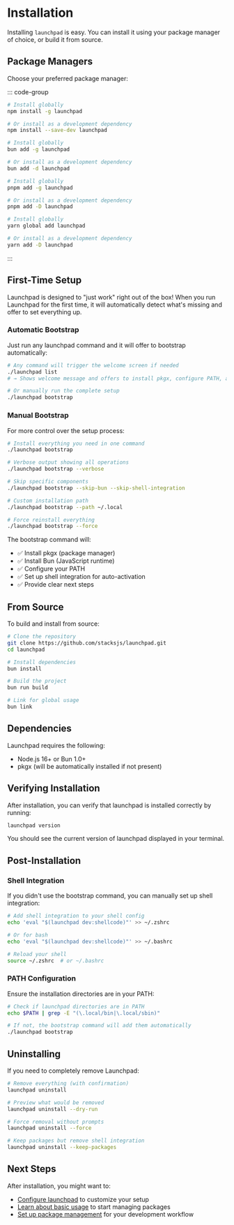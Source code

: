 # Installation

Installing `launchpad` is easy. You can install it using your package manager of choice, or build it from source.

## Package Managers

Choose your preferred package manager:

::: code-group

```sh [npm]
# Install globally
npm install -g launchpad

# Or install as a development dependency
npm install --save-dev launchpad
```

```sh [bun]
# Install globally
bun add -g launchpad

# Or install as a development dependency
bun add -d launchpad
```

```sh [pnpm]
# Install globally
pnpm add -g launchpad

# Or install as a development dependency
pnpm add -D launchpad
```

```sh [yarn]
# Install globally
yarn global add launchpad

# Or install as a development dependency
yarn add -D launchpad
```

:::

## First-Time Setup

Launchpad is designed to "just work" right out of the box! When you run Launchpad for the first time, it will automatically detect what's missing and offer to set everything up.

### Automatic Bootstrap

Just run any launchpad command and it will offer to bootstrap automatically:

```sh
# Any command will trigger the welcome screen if needed
./launchpad list
# → Shows welcome message and offers to install pkgx, configure PATH, and set up shell integration

# Or manually run the complete setup
./launchpad bootstrap
```

### Manual Bootstrap

For more control over the setup process:

```sh
# Install everything you need in one command
./launchpad bootstrap

# Verbose output showing all operations
./launchpad bootstrap --verbose

# Skip specific components
./launchpad bootstrap --skip-bun --skip-shell-integration

# Custom installation path
./launchpad bootstrap --path ~/.local

# Force reinstall everything
./launchpad bootstrap --force
```

The bootstrap command will:
- ✅ Install pkgx (package manager)
- ✅ Install Bun (JavaScript runtime)
- ✅ Configure your PATH
- ✅ Set up shell integration for auto-activation
- ✅ Provide clear next steps

## From Source

To build and install from source:

```sh
# Clone the repository
git clone https://github.com/stacksjs/launchpad.git
cd launchpad

# Install dependencies
bun install

# Build the project
bun run build

# Link for global usage
bun link
```

## Dependencies

Launchpad requires the following:

- Node.js 16+ or Bun 1.0+
- pkgx (will be automatically installed if not present)

## Verifying Installation

After installation, you can verify that launchpad is installed correctly by running:

```sh
launchpad version
```

You should see the current version of launchpad displayed in your terminal.

## Post-Installation

### Shell Integration

If you didn't use the bootstrap command, you can manually set up shell integration:

```sh
# Add shell integration to your shell config
echo 'eval "$(launchpad dev:shellcode)"' >> ~/.zshrc

# Or for bash
echo 'eval "$(launchpad dev:shellcode)"' >> ~/.bashrc

# Reload your shell
source ~/.zshrc  # or ~/.bashrc
```

### PATH Configuration

Ensure the installation directories are in your PATH:

```sh
# Check if launchpad directories are in PATH
echo $PATH | grep -E "(\.local/bin|\.local/sbin)"

# If not, the bootstrap command will add them automatically
./launchpad bootstrap
```

## Uninstalling

If you need to completely remove Launchpad:

```sh
# Remove everything (with confirmation)
launchpad uninstall

# Preview what would be removed
launchpad uninstall --dry-run

# Force removal without prompts
launchpad uninstall --force

# Keep packages but remove shell integration
launchpad uninstall --keep-packages
```

## Next Steps

After installation, you might want to:

- [Configure launchpad](/config) to customize your setup
- [Learn about basic usage](/usage) to start managing packages
- [Set up package management](/features/package-management) for your development workflow
